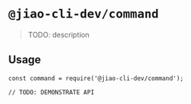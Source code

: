 # `@jiao-cli-dev/command`

> TODO: description

## Usage

```
const command = require('@jiao-cli-dev/command');

// TODO: DEMONSTRATE API
```
